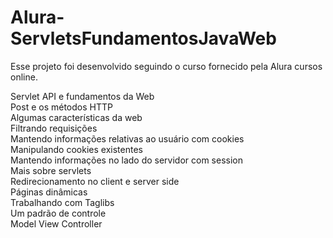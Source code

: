 # Alura-ServletsFundamentosJavaWeb
Esse projeto foi desenvolvido seguindo o curso fornecido pela Alura cursos online.

Servlet API e fundamentos da Web<br/>
Post e os métodos HTTP<br/>
Algumas características da web<br/>
Filtrando requisições<br/>
Mantendo informações relativas ao usuário com cookies<br/>
Manipulando cookies existentes<br/>
Mantendo informações no lado do servidor com session<br/>
Mais sobre servlets<br/>
Redirecionamento no client e server side<br/>
Páginas dinâmicas<br/>
Trabalhando com Taglibs<br/>
Um padrão de controle<br/>
Model View Controller<br/>
